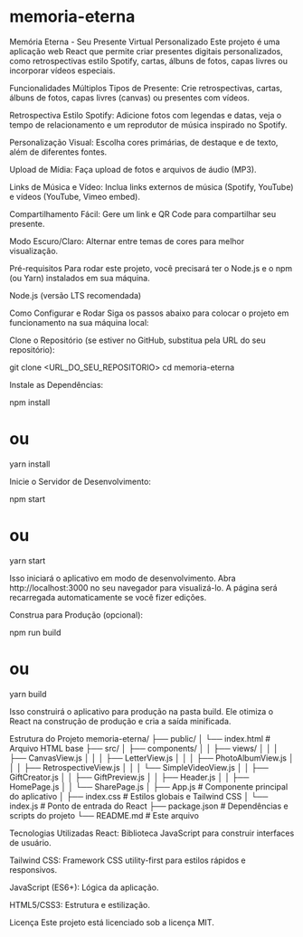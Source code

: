 # memoria-eterna
Memória Eterna - Seu Presente Virtual Personalizado
Este projeto é uma aplicação web React que permite criar presentes digitais personalizados, como retrospectivas estilo Spotify, cartas, álbuns de fotos, capas livres ou incorporar vídeos especiais.

Funcionalidades
Múltiplos Tipos de Presente: Crie retrospectivas, cartas, álbuns de fotos, capas livres (canvas) ou presentes com vídeos.

Retrospectiva Estilo Spotify: Adicione fotos com legendas e datas, veja o tempo de relacionamento e um reprodutor de música inspirado no Spotify.

Personalização Visual: Escolha cores primárias, de destaque e de texto, além de diferentes fontes.

Upload de Mídia: Faça upload de fotos e arquivos de áudio (MP3).

Links de Música e Vídeo: Inclua links externos de música (Spotify, YouTube) e vídeos (YouTube, Vimeo embed).

Compartilhamento Fácil: Gere um link e QR Code para compartilhar seu presente.

Modo Escuro/Claro: Alternar entre temas de cores para melhor visualização.

Pré-requisitos
Para rodar este projeto, você precisará ter o Node.js e o npm (ou Yarn) instalados em sua máquina.

Node.js (versão LTS recomendada)

Como Configurar e Rodar
Siga os passos abaixo para colocar o projeto em funcionamento na sua máquina local:

Clone o Repositório (se estiver no GitHub, substitua pela URL do seu repositório):

git clone <URL_DO_SEU_REPOSITORIO>
cd memoria-eterna

Instale as Dependências:

npm install
# ou
yarn install

Inicie o Servidor de Desenvolvimento:

npm start
# ou
yarn start

Isso iniciará o aplicativo em modo de desenvolvimento. Abra http://localhost:3000 no seu navegador para visualizá-lo. A página será recarregada automaticamente se você fizer edições.

Construa para Produção (opcional):

npm run build
# ou
yarn build

Isso construirá o aplicativo para produção na pasta build. Ele otimiza o React na construção de produção e cria a saída minificada.

Estrutura do Projeto
memoria-eterna/
├── public/
│   └── index.html             # Arquivo HTML base
├── src/
│   ├── components/
│   │   ├── views/
│   │   │   ├── CanvasView.js
│   │   │   ├── LetterView.js
│   │   │   ├── PhotoAlbumView.js
│   │   │   ├── RetrospectiveView.js
│   │   │   └── SimpleVideoView.js
│   │   ├── GiftCreator.js
│   │   ├── GiftPreview.js
│   │   ├── Header.js
│   │   ├── HomePage.js
│   │   └── SharePage.js
│   ├── App.js                 # Componente principal do aplicativo
│   ├── index.css              # Estilos globais e Tailwind CSS
│   └── index.js               # Ponto de entrada do React
├── package.json               # Dependências e scripts do projeto
└── README.md                  # Este arquivo

Tecnologias Utilizadas
React: Biblioteca JavaScript para construir interfaces de usuário.

Tailwind CSS: Framework CSS utility-first para estilos rápidos e responsivos.

JavaScript (ES6+): Lógica da aplicação.

HTML5/CSS3: Estrutura e estilização.

Licença
Este projeto está licenciado sob a licença MIT.